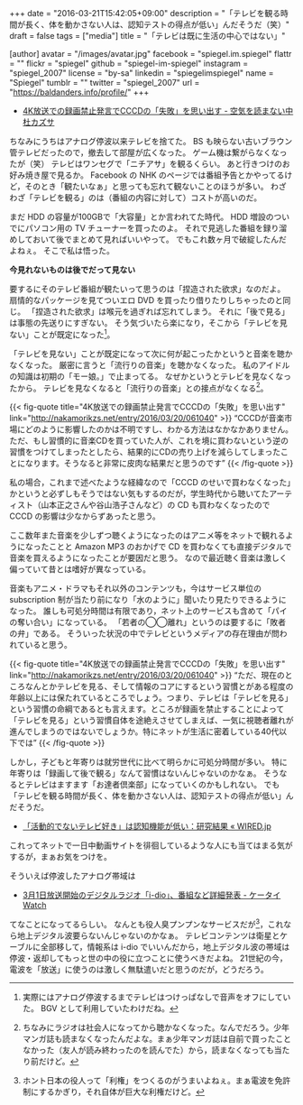 +++
date = "2016-03-21T15:42:05+09:00"
description = "「テレビを観る時間が長く、体を動かさない人は、認知テストの得点が低い」んだそうだ（笑）"
draft = false
tags = ["media"]
title = "「テレビは既に生活の中心ではない」"

[author]
  avatar = "/images/avatar.jpg"
  facebook = "spiegel.im.spiegel"
  flattr = ""
  flickr = "spiegel"
  github = "spiegel-im-spiegel"
  instagram = "spiegel_2007"
  license = "by-sa"
  linkedin = "spiegelimspiegel"
  name = "Spiegel"
  tumblr = ""
  twitter = "spiegel_2007"
  url = "https://baldanders.info/profile/"
+++

- [4K放送での録画禁止発言でCCCDの「失敗」を思い出す - 空気を読まない中杜カズサ](http://nakamorikzs.net/entry/2016/03/20/061040)

ちなみにうちはアナログ停波以来テレビを捨てた。
BS も映らない古いブラウン管テレビだったので，撤去して部屋が広くなった。
ゲーム機は繋がらなくなったが（笑） テレビはワンセグで「ニチアサ」を観るくらい。
あと行きつけのお好み焼き屋で見るか。
Facebook の NHK のページでは番組予告とかやってるけど，そのとき「観たいなぁ」と思っても忘れて観ないことのほうが多い。
わざわざ「テレビを観る」のは（番組の内容に対して）コストが高いのだ。

まだ HDD の容量が100GBで「大容量」とか言われてた時代。
HDD 増設のついでにパソコン用の TV チューナーを買ったのよ。
それで見逃した番組を録り溜めしておいて後でまとめて見ればいいやって。
でもこれ数ヶ月で破綻したんだよねぇ。
そこで私は悟った。

**今見れないものは後でだって見ない**

要するにそのテレビ番組が観たいって思うのは「捏造された欲求」なのだよ。
扇情的なパッケージを見てついエロ DVD を買ったり借りたりしちゃったのと同じ。
「捏造された欲求」は喉元を過ぎれば忘れてしまう。
それに「後で見る」は事態の先送りにすぎない。
そう気づいたら楽になり，そこから「テレビを見ない」ことが既定になった[^1]。

[^1]: 実際にはアナログ停波するまでテレビはつけっぱなしで音声をオフにしていた。 BGV として利用していたわけだね。

「テレビを見ない」ことが既定になって次に何が起こったかというと音楽を聴かなくなった。
厳密に言うと「流行りの音楽」を聴かなくなった。
私のアイドルの知識は初期の「モー娘。」で止まってる。
なぜかというとテレビを見なくなったから。
テレビを見なくなると「流行りの音楽」との接点がなくなる[^r]。

[^r]: ちなみにラジオは社会人になってから聴かなくなった。なんでだろう。少年マンガ誌も読まなくなったんだよな。まぁ少年マンガ誌は自前で買ったことなかった（友人が読み終わったのを読んでた）から，読まなくなっても当たり前だけど。

{{< fig-quote title="4K放送での録画禁止発言でCCCDの「失敗」を思い出す" link="http://nakamorikzs.net/entry/2016/03/20/061040" >}}
<q>CCCDが音楽市場にどのように影響したのかは不明ですし、わかる方法はなかなかありません。ただ、もし習慣的に音楽CDを買っていた人が、これを境に買わないという逆の習慣をつけてしまったとしたら、結果的にCDの売り上げを減らしてしまったことになります。そうなると非常に皮肉な結果だと思うのです</q>
{{< /fig-quote >}}

私の場合，これまで述べたような経緯なので「CCCD のせいで買わなくなった」かというと必ずしもそうではない気もするのだが，学生時代から聴いてたアーティスト（山本正之さんや谷山浩子さんなど）の CD も買わなくなったので CCCD の影響は少なからずあったと思う。

ここ数年また音楽を少しずつ聴くようになったのはアニメ等をネットで観れるようになったことと Amazon MP3 のおかげで CD を買わなくても直接デジタルで音楽を買えるようになったことが要因だと思う。
なので最近聴く音楽は激しく偏っていて昔とは嗜好が異なっている。

音楽もアニメ・ドラマもそれ以外のコンテンツも，今はサービス単位の subscription 制が当たり前になり「水のように」聞いたり見たりできるようになった。
誰しも可処分時間は有限であり，ネット上のサービスも含めて「パイの奪い合い」になっている。
「若者の◯◯離れ」というのは要するに「敗者の弁」である。
そういった状況の中でテレビというメディアの存在理由が問われていると思う。

{{< fig-quote title="4K放送での録画禁止発言でCCCDの「失敗」を思い出す" link="http://nakamorikzs.net/entry/2016/03/20/061040" >}}
<q>ただ、現在のところなんとかテレビを見る、そして情報のコアにするという習慣とがある程度の年齢以上には保たれているところでしょう。つまり、テレビは「テレビを見る」という習慣の命綱であるとも言えます。ところが録画を禁止することによって「テレビを見る」という習慣自体を途絶えさせてしまえば、一気に視聴者離れが進んでしまうのではないでしょうか。特にネットが生活に密着している40代以下では</q>
{{< /fig-quote >}}

しかし，子どもと年寄りは就労世代に比べて明らかに可処分時間が多い。
特に年寄りは「録画して後で観る」なんて習慣はないんじゃないのかなぁ。
そうなるとテレビはますます「お達者倶楽部」になっていくのかもしれない。
でも「テレビを観る時間が長く、体を動かさない人は、認知テストの得点が低い」んだそうだ。

- [「活動的でないテレビ好き」は認知機能が低い：研究結果 « WIRED.jp](http://wired.jp/2016/02/25/tv-binging-exercise-skipping-poor-cognitive-function/)

これってネットで一日中動画サイトを徘徊しているような人にも当てはまる気がするが，まぁお気をつけを。

そういえば停波したアナログ帯域は

- [3月1日放送開始のデジタルラジオ「i-dio」、番組など詳細発表 - ケータイ Watch](http://k-tai.impress.co.jp/docs/news/20160229_745943.html)

てなことになってるらしい。
なんとも役人臭プンプンなサービスだが[^id]，これなら地上デジタル波要らないんじゃないのかなぁ。
テレビコンテンツは衛星とケーブルに全部移して，情報系は i-dio でいいんだから，地上デジタル波の帯域は停波・返却してもっと世の中の役に立つことに使うべきだよね。
21世紀の今，電波を「放送」に使うのは激しく無駄遣いだと思うのだが，どうだろう。

[^id]: ホント日本の役人って「利権」をつくるのがうまいよねぇ。まぁ電波を免許制にするかぎり，それ自体が巨大な利権だけど。
